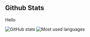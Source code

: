 ## Github Stats

Hello

![GitHub stats](https://github-readme-stats.vercel.app/api?username=anaclaraberga&theme=github_dark&show_icons=true&count_private=true) 
![Most used languages](https://github-readme-stats.vercel.app/api/top-langs/?username=anaclaraberga&theme=github_dark)
